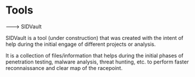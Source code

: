 # Tools

---> SIDVault

SIDVault is a tool (under construction) that was created with the intent of help during the initial engage of different projects or analysis.

It is a collection of files/information that helps during the initial phases of penetration testing, malware analysis, threat hunting, etc. to perform faster reconnaissance and clear map of the racepoint.
